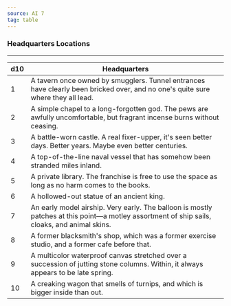 ```yaml
---
source: AI 7
tag: table
---
```


### Headquarters Locations
---
|d10|Headquarters|
|----|------------|
|1|A tavern once owned by smugglers. Tunnel entrances have clearly been bricked over, and no one's quite sure where they all lead.|
|2|A simple chapel to a long-forgotten god. The pews are awfully uncomfortable, but fragrant incense burns without ceasing.|
|3|A battle-worn castle. A real fixer-upper, it's seen better days. Better years. Maybe even better centuries.|
|4|A top-of-the-line naval vessel that has somehow been stranded miles inland.|
|5|A private library. The franchise is free to use the space as long as no harm comes to the books.|
|6|A hollowed-out statue of an ancient king.|
|7|An early model airship. Very early. The balloon is mostly patches at this point—a motley assortment of ship sails, cloaks, and animal skins.|
|8|A former blacksmith's shop, which was a former exercise studio, and a former cafe before that.|
|9|A multicolor waterproof canvas stretched over a succession of jutting stone columns. Within, it always appears to be late spring.|
|10|A creaking wagon that smells of turnips, and which is bigger inside than out.|
